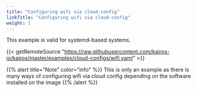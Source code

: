 ```yaml
---
title: "Configuring wifi via cloud-config"
linkTitle: "Configuring wifi via cloud-config"
weight: 1
---
```



This example is valid for systemd-based systems.

{{< getRemoteSource "https://raw.githubusercontent.com/kairos-io/kairos/master/examples/cloud-configs/wifi.yaml" >}}


{{% alert title="Note" color="info" %}}
This is only an example as there is many ways of configuring wifi via cloud config depending on the software installed on the image
{{% /alert %}}